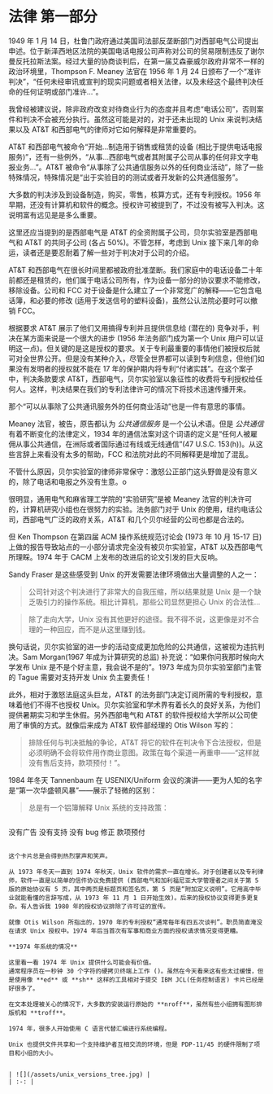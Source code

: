 # 法律 第一部分

1949 年 1 月 14 日，杜鲁门政府通过美国司法部反垄断部门对西部电气公司提出申述。位于新泽西地区法院的美国电话电报公司声称对公司的贸易限制违反了谢尔曼反托拉斯法案。经过大量的协商谈判后，在第一届艾森豪威尔政府非常不一样的政治环境里，Thompson F. Meaney 法官在 1956 年 1 月 24 日颁布了一个“准许判决”，“任何未经审讯或宣判的现实问题或者相关法律，以及未经这个最终判决任命的任何证明或部门准许...”。

我曾经被建议说，除非政府改变对待商业行为的态度并且考虑“电话公司”，否则案件和判决不会被充分执行。虽然这可能是对的，对于还未出现的 Unix 来说判决结果以及 AT&T 和西部电气的律师对它如何解释是非常重要的。

AT&T 和西部电气被命令“开始...制造用于销售或租赁的设备 (相比于提供电话电报服务)”，还有一些例外，“从事...西部电气或者其附属子公司从事的任何非文字电报业务...”。AT&T 被命令“从事除了公共通信服务以外的任何商业活动”，除了一些特殊情况，特殊情况是“出于实验目的的测试或者开发新的公共通信服务”。

大多数的判决涉及到设备制造，购买，零售，核算方式，还有专利授权。1956 年早期，还没有计算机和软件的概念。授权许可被提到了，不过没有被写入判决。这说明富有远见是是多么重要。

这里还应当提到的是西部电气是 AT&T 的全资附属子公司，贝尔实验室是西部电气和 AT&T 的共同子公司 (各占 50%)。不管怎样，考虑到 Unix 接下来几年的命运，读者还是要忍耐着了解一些对于判决对于公司的介绍。

AT&T 和西部电气在很长时间里都被政府批准垄断。我们家庭中的电话设备二十年前都还是租赁的，他们属于电话公司所有，作为设备一部分的协议要求不能修改，移除设备。公司和 FCC 对于设备是什么建立了一个非常宽广的解释——它包含电话簿，和必要的修改 (适用于发送信号的塑料设备)，虽然公认法院必要时可以撤销 FCC。

根据要求 AT&T 展示了他们又用搞得专利并且提供信息给 (潜在的) 竞争对手，判决在某方面来说是一个很大的进步 (1956 年法务部门成为第一个 Unix 用户可以证明这一点)。但关键的是这是授权的要求。关于专利最重要的事情他们被授权后就可对全世界公开。但是没有某种介入，尽管全世界都可以读到专利信息，但他们如果没有发明者的授权就不能在 17 年的保护期内将专利“付诸实践”。在这个案子中，判决条款要求 AT&T，西部电气，贝尔实验室以象征性的收费将专利授权给任何人。这样，判决结果在我们的专利法律许可的情况下将技术迅速传播开来。

那个“可以从事除了公共通讯服务外的任何商业活动”也是一件有意思的事情。

Meaney 法官，被告，原告都认为 *公共通信服务* 是一个公认术语。但是 *公共通信* 有着不断变化的法律定义，1934 年的通信法案对这个词语的定义是“任何人被雇佣从事公共通信，在洲际或者国际通过有线或无线通信”(47 U.S.C. 153(h))。从这些言辞上来看没有太多的帮助，FCC 和法院对此的不同解释更是增加了混乱。

不管什么原因，贝尔实验室的律师非常保守：激怒公正部门这头野兽是没有意义的，除了电话和电报之外没有生意。o

很明显，通用电气和麻省理工学院的“实验研究”是被 Meaney 法官的判决许可的，计算机研究小组也在很努力的实验。法务部门对于 Unix 的使用，纽约电话公司，西部电气广泛的政府关系，AT&T 和几个贝尔经营的公司也都是合法的。

但 Ken Thompson 在第四届 ACM 操作系统规范讨论会 (1973 年 10 月 15-17 日) 上做的报告导致站点的一小部分请求完全没有被贝尔实验室，AT&T 以及西部电气所理睬。1974 年于 CACM 上发布的改进后的论文引发的巨大反响。

Sandy Fraser 是这些感受到 Unix 的开发需要法律环境做出大量调整的人之一：

> 公司针对这个判决进行了非常大的自我压缩，所以结果就是 Unix 是一个缺乏吸引力的操作系统。相比计算机，那些公司显然更担心 Unix 的合法性...

> 除了走向大学，Unix 没有其他更好的途径。我不得不说，这更像是对不合理的一种回应，而不是从这里赚到钱。

换句话说，贝尔实验室的进一步的活动变成更加危险的公共通信，这被视为违抗判决。Sam Morgan(1967 年成为计算研究的总监) 补充说：“如果你问我那时候向大学发布 Unix 是不是个好主意，我会说不是的”。1973 年成为贝尔实验室部门主管的 Tague 需要对支持开发 Unix 负主要责任！

此外，相对于激怒法庭这头巨龙，AT&T 的法务部门决定订阅所需的专利授权，意味着他们不得不也授权 Unix。贝尔实验室和学术界有着长久的良好关系，为他们提供暑期实习和学生休假。另外西部电气和 AT&T 的软件授权给大学所以公司使用了审慎的方式。就像后来成为 AT&T 软件部经理的 Otis Wilson 写的：

> 排除任何与判决抵触的争论，AT&T 将它的软件在判决令下合法授权，但是必须明确不会将软件用作商业意图。政策在每个渠道一再重申——“这样就没有售后支持，款项预付！”。

1984 年冬天 Tannenbaum 在 USENIX/Uniform 会议的演讲——更为人知的名字是“第一次华盛顿风暴”——展示了轻微的区别：

> 总是有一个铝簿解释 Unix 系统的支持政策：

> ```
>
没有广告
没有支持
没有 bug 修正
款项预付

```

这个卡片总是会得到热烈掌声和笑声。

从 1973 年冬天一直到 1974 年秋天，Unix 软件的需求一直在增长。对于创建者以及专利律师，软件一直是以简单的信件协议免费提供 (西部电气和加利福尼亚大学管理者之间关于第 5 版的原始协议有 5 页，其中两页是标题页和签名页，第 5 页是“附加定义说明”。它用高中毕业就能看懂的言辞写成，从 1973 年 11 月 1 日开始生效)。后来的授权协议变得更多更复杂。有人告诉我 1980 年的授权协议排除了许可证的宣传。

就像 Otis Wilson 所指出的，1970 年的专利授权“通常每年有四五次谈判”。职员简直淹没在请求 Unix 授权中。1974 年后当首次有军事和商业方面的授权请求情况变得更糟。

**1974 年系统的情况**

这里看一看 1974 年 Unix 提供什么可能会有价值。
通常程序员在一秒钟 30 个字符的硬拷贝终端上工作 ()。虽然在今天看来这有些太过缓慢，但是使用像 **ed** 或 **sh** 这样的工具相对于提交 IBM JCL(任务控制语言) 卡片已经是好很多了。

在文本处理被关心的情况下，大多数的安装运行原始的 **nroff**，虽然有些小组拥有图形排版机和 **troff**。

1974 年，很多人开始使用 C 语言代替汇编进行系统编程。

Unix 也提供文件共享和一个支持维护者互相交流的环境，但是 PDP-11/45 的硬件限制了项目和小组的大小。


| ![](/assets/unix_versions_tree.jpg) |
| :-: |

